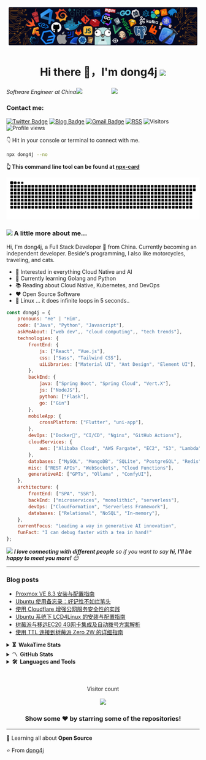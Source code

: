 ![header](./assets/header.png)

<h1 align="center">Hi there 👋，I'm dong4j <img src="https://media.giphy.com/media/12oufCB0MyZ1Go/giphy.gif" width="50"></h1>
<h3 align="center"></h3>

<img align='right' src="https://media.giphy.com/media/M9gbBd9nbDrOTu1Mqx/giphy.gif" width="230">

<p><em>Software Engineer at China<img src="https://media.giphy.com/media/WUlplcMpOCEmTGBtBW/giphy.gif" width="30"> 
</em></p>

<h3 align="left">Contact me: </h3>

[![Twitter Badge](https://img.shields.io/badge/@dong4j-1ca0f1?style=flat&labelColor=1ca0f1&logo=twitter&logoColor=white&link=https://twitter.com/dong4j)](https://twitter.com/dong4j)
[![Blog Badge](https://img.shields.io/badge/blog.dong4j.site-FF4088?style=flat&labelColor=FF4088&logo=Hugo&logoColor=white&link=https://blog.dong4j.site/)](https://blog.dong4j.site/)
[![Gmail Badge](https://img.shields.io/badge/dong4j's@gmail.com-c14438?style=flat&logo=Gmail&logoColor=white&link=mailto:dong4j@gmail.com)](mailto:dong4j@gmail.com)
[![RSS](https://img.shields.io/badge/RSS-bule?style=flat&logo=rss&logoColor=red&link=https%3A%2F%2Fdong4j.github.io%2Frss2.xml)](https://dong4j.github.io/rss2.xml)
![Visitors](https://visitor-badge.laobi.icu/badge?page_id=dong4j)
![Profile views](https://komarev.com/ghpvc/?username=dong4j&color=0366d6)


👇 Hit in your console or terminal to connect with me.

```bash
npx dong4j --no
```

**👆 This command line tool can be found at [npx-card](https://github.com/dong4j/npx-card)**

<picture>
  <source media="(prefers-color-scheme: dark)" srcset="./dist/github-contribution-grid-snake-dark.svg" />
  <source media="(prefers-color-scheme: light)" srcset="./dist/github-contribution-grid-snake.svg" />
  <img alt="github-snake" src="./dist/github-contribution-grid-snake.svg" />
</picture>

### <img src="https://media.giphy.com/media/VgCDAzcKvsR6OM0uWg/giphy.gif" width="40"> A little more about me...

Hi, I'm dong4j, a Full Stack Developer 🚀 from China. Currently becoming an independent developer. Beside's programming, I also like motorcycles, traveling, and cats.

<!-- <img align="left" alt="GIF" width="40%" src="https://media.giphy.com/media/836HiJc7pgzy8iNXCn/giphy.gif" /> -->


- 🧐 Interested in everything Cloud Native and AI
- 🌱 Currently learning Golang and Python
- 📚 Reading about Cloud Native, Kubernetes, and DevOps
- ❤️ Open Source Software
- 🐧 Linux ... it does infinite loops in 5 seconds..

```javascript
const dong4j = {
    pronouns: "He" | "Him",
    code: ["Java", "Python", "Javascript"],
    askMeAbout: ["web dev",, "cloud computing",, "tech trends"],
    technologies: {
        frontEnd: {
            js: ["React", "Vue.js"],
            css: ["Sass", "Tailwind CSS"],
            uiLibraries: ["Material UI", "Ant Design", "Element UI"],
        },
        backEnd: {
            java: ["Spring Boot", "Spring Cloud", "Vert.X"],
            js: ["NodeJS"],
            python: ["Flask"],
            go: ["Gin"]
        },
        mobileApp: {
            crossPlatform: ["Flutter", "uni-app"],
        },
        devOps: ["Docker🐳", "CI/CD", "Nginx", "GitHub Actions"],
        cloudServices: {
            aws: ["Alibaba Cloud", "AWS Fargate", "EC2", "S3", "Lambda", "CloudWatch", "RDS"],
        },
        databases: ["MySQL", "MongoDB", "SQLite", "PostgreSQL", "Redis"],
        misc: ["REST APIs", "WebSockets", "Cloud Functions"],
        generativeAI: ["GPTs", "Ollama" , "ComfyUI"],
    },
    architecture: {
        frontEnd: ["SPA", "SSR"],
        backEnd: ["microservices", "monolithic", "serverless"],
        devOps: ["CloudFormation", "Serverless Framework"],
        databases: ["Relational", "NoSQL", "In-memory"],
    },
    currentFocus: "Leading a way in generative AI innovation",
    funFact: "I can debug faster with a tea in hand!"
};
```

<img src="https://media.giphy.com/media/LnQjpWaON8nhr21vNW/giphy.gif" width="50"> <em><b>I love connecting with different people</b> so if you want to say <b>hi, I'll be happy to meet you more!</b> 😊</em>

---

### Blog posts

<!-- BLOG-POST-LIST:START -->
- [Proxmox VE 8.3 安装与配置指南](https://blog.dong4j.site/posts/13e613ba.html)
- [Ubuntu 使用备忘录：好记性不如烂笔头](https://blog.dong4j.site/posts/91f73d3b.html)
- [使用 Cloudflare 增强公网服务安全性的实践](https://blog.dong4j.site/posts/5fa20a9e.html)
- [Ubuntu 系统下 LCD4Linux 的安装与配置指南](https://blog.dong4j.site/posts/b0f649a0.html)
- [树莓派与移远EC20 4G网卡集成及自动拨号方案解析](https://blog.dong4j.site/posts/c78c58c7.html)
- [使用 TTL 连接到树莓派 Zero 2W 的详细指南](https://blog.dong4j.site/posts/b13a9376.html)
<!-- BLOG-POST-LIST:END -->


<details>
  <summary><b>⏳&nbsp;&nbsp;WakaTime&nbsp;Stats</b></summary>
  <br/>

<!--START_SECTION:waka-->
![Code Time](http://img.shields.io/badge/Code%20Time-1%2C165%20hrs%2021%20mins-blue)

![Profile Views](http://img.shields.io/badge/Profile%20Views-0-blue)

![Lines of code](https://img.shields.io/badge/From%20Hello%20World%20I%27ve%20Written-14.5%20million%20lines%20of%20code-blue)

**🐱 My GitHub Data** 

> 📦 1.6 MB Used in GitHub's Storage 
 > 
> 🏆 1,166 Contributions in the Year 2025
 > 
> 🚫 Not Opted to Hire
 > 
> 📜 219 Public Repositories 
 > 
> 🔑 14 Private Repositories 
 > 
**I'm an Early 🐤** 

```text
🌞 Morning                3477 commits        ████░░░░░░░░░░░░░░░░░░░░░   16.99 % 
🌆 Daytime                7469 commits        █████████░░░░░░░░░░░░░░░░   36.51 % 
🌃 Evening                6611 commits        ████████░░░░░░░░░░░░░░░░░   32.31 % 
🌙 Night                  2903 commits        ████░░░░░░░░░░░░░░░░░░░░░   14.19 % 
```
📅 **I'm Most Productive on Tuesday** 

```text
Monday                   3410 commits        ████░░░░░░░░░░░░░░░░░░░░░   16.67 % 
Tuesday                  3723 commits        █████░░░░░░░░░░░░░░░░░░░░   18.20 % 
Wednesday                3559 commits        ████░░░░░░░░░░░░░░░░░░░░░   17.39 % 
Thursday                 2607 commits        ███░░░░░░░░░░░░░░░░░░░░░░   12.74 % 
Friday                   2946 commits        ████░░░░░░░░░░░░░░░░░░░░░   14.40 % 
Saturday                 1941 commits        ██░░░░░░░░░░░░░░░░░░░░░░░   09.49 % 
Sunday                   2274 commits        ███░░░░░░░░░░░░░░░░░░░░░░   11.11 % 
```


📊 **This Week I Spent My Time On** 

```text
🕑︎ Time Zone: Asia/Shanghai

💬 Programming Languages: 
Other                    23 mins             █████████████░░░░░░░░░░░░   50.02 % 
Python                   14 mins             ████████░░░░░░░░░░░░░░░░░   31.63 % 
Bash                     7 mins              ████░░░░░░░░░░░░░░░░░░░░░   17.29 % 
INI                      0 secs              ░░░░░░░░░░░░░░░░░░░░░░░░░   01.03 % 
JavaScript               0 secs              ░░░░░░░░░░░░░░░░░░░░░░░░░   00.03 % 

🔥 Editors: 
VS Code                  46 mins             █████████████████████████   100.00 % 

💻 Operating System: 
Mac                      46 mins             █████████████████████████   100.00 % 
```

**I Mostly Code in Java** 

```text
JavaScript               10 repos            ████░░░░░░░░░░░░░░░░░░░░░   16.39 % 
HTML                     4 repos             ██░░░░░░░░░░░░░░░░░░░░░░░   06.56 % 
TypeScript               3 repos             █░░░░░░░░░░░░░░░░░░░░░░░░   04.92 % 
Astro                    1 repo              ░░░░░░░░░░░░░░░░░░░░░░░░░   01.64 % 
XSLT                     1 repo              ░░░░░░░░░░░░░░░░░░░░░░░░░   01.64 % 
```



**Timeline**

![Lines of Code chart](https://raw.githubusercontent.com/dong4j/dong4j/main/assets/bar_graph.png)


 Last Updated on 16/06/2025 01:29:48 UTC
<!--END_SECTION:waka-->

> **These Readme stats are generated using Github Action [awesome-readme-stats](https://github.com/anmol098/waka-readme-stats)**

NOTE: Top languages does not indicate my skill level or anything like that. It is just a metric of which languages have been hosted by me on GitHub based on the usage across repositories. There are others which I haven't put up on GitHub.

</details>

<details>
  <summary><b>〽️&nbsp;&nbsp;GitHub&nbsp;Stats</b></summary>
  <br/>
<!-- <p><img align="left" src="https://github-readme-stats.vercel.app/api?username=dong4j&show_icons=true&locale=en" alt="dong4j" /></p>
<p><img align="center" src="https://github-readme-stats.vercel.app/api/top-langs?username=dong4j&show_icons=true&locale=en&layout=compact" alt="dong4j" /></p> -->

<!-- from https://github.com/songquanpeng -->
<p>
  <img src="https://github-readme-stats.vercel.app/api?username=dong4j&show_icons=true&hide_border=true" alt="dong4j's Github Stats" width="58%" />
  <img src="https://github-readme-stats.vercel.app/api/top-langs/?username=dong4j&layout=compact&hide_border=true&langs_count=10" alt="dong4j's Top Langs" width="37%" /> 
</p>

<!-- <a href="https://github.com/songquanpeng/stats-cards">
<p>
  <img src="https://stats.justsong.cn/api/leetcode/?username=quanpeng&theme=light" alt="JustSong's LeetCode Stats" width="49%" />
  <img src="https://stats.justsong.cn/api/zhihu/?username=songwonderful&theme=light" alt="JustSong's Zhihu Stats" width="49%" /> 
</p>
</a> -->

<!-- ![skills](https://skillicons.dev/icons?i=c,cpp,go,py,html,css,js,nodejs,java,md,pytorch,tensorflow,flask,fastapi,express,qt,react,cmake,docker,git,linux,nginx,mysql,redis,sqlite,githubactions,heroku,vercel,visualstudio,vscode) -->

</details>

<!-- <details> -->
  <!-- <summary><b>📈&nbsp;&nbsp;Language&nbsp;/&nbsp;Framework stats</b></summary> -->
  <!-- <br/> -->
  <!-- <a href='https://profile.codersrank.io/user/dong4j/'> -->
  <!-- https://github.com/codersrank-org/skills-chart-widget -->
  <!-- <img src='https://cr-skills-chart-widget.azurewebsites.net/api/api?username=dong4j&padding=30&skills=angular,batchfile,c,C%23,coffeescript,dart,go,html,json,java,javascript,less,mysql,php,pandas,perl,python,reactjs,scss,shell,svelte,swift,typescript,vue'> -->
  <!-- </a> -->
<!-- </details> -->

<details>
  <summary><b>🛠️&nbsp;&nbsp;Languages&nbsp;and&nbsp;Tools</b></summary>
  <br/>
  <code><img height="20" src="https://cdn.jsdelivr.net/gh/devicons/devicon@latest/icons/java/java-original.svg"></code>
  <code><img height="20" src="https://cdn.jsdelivr.net/gh/devicons/devicon@latest/icons/spring/spring-original.svg"></code>
  <code><img height="20" src="https://cdn.jsdelivr.net/gh/devicons/devicon@latest/icons/go/go-original.svg"></code>
  <code><img height="20" src="https://cdn.jsdelivr.net/gh/devicons/devicon@latest/icons/python/python-original.svg"></code>
  <code><img height="20" src="https://cdn.jsdelivr.net/gh/devicons/devicon@latest/icons/anaconda/anaconda-original.svg"></code>
  <code><img height="20" src="https://cdn.jsdelivr.net/gh/devicons/devicon@latest/icons/docker/docker-original.svg"></code>
  <code><img height="20" src="https://cdn.jsdelivr.net/gh/devicons/devicon@latest/icons/nodejs/nodejs-original.svg"></code>
  <code><img height="20" src="https://cdn.jsdelivr.net/gh/devicons/devicon@latest/icons/vitejs/vitejs-original.svg"></code>
  <code><img height="20" src="https://cdn.jsdelivr.net/gh/devicons/devicon@latest/icons/vuejs/vuejs-original.svg"></code>
  <code><img height="20" src="https://cdn.jsdelivr.net/gh/devicons/devicon@latest/icons/react/react-original.svg"></code>
  <code><img height="20" src="https://cdn.jsdelivr.net/gh/devicons/devicon@latest/icons/css3/css3-original.svg"></code>
  <code><img height="20" src="https://cdn.jsdelivr.net/gh/devicons/devicon@latest/icons/javascript/javascript-original.svg"></code>
  <code><img height="20" src="https://cdn.jsdelivr.net/gh/devicons/devicon@latest/icons/html5/html5-original.svg"></code>
  <code><img height="20" src="https://cdn.jsdelivr.net/gh/devicons/devicon@latest/icons/git/git-original.svg"></code>
  <code><img height="20" src="https://cdn.jsdelivr.net/gh/devicons/devicon@latest/icons/apachekafka/apachekafka-original.svg"></code>
  <code><img height="20" src="https://cdn.jsdelivr.net/gh/devicons/devicon@latest/icons/mysql/mysql-original.svg"></code>
  <code><img height="20" src="https://cdn.jsdelivr.net/gh/devicons/devicon@latest/icons/redis/redis-original.svg"></code>
  <code><img height="20" src="https://cdn.jsdelivr.net/gh/devicons/devicon@latest/icons/mongodb/mongodb-original.svg"></code>
  <code><img height="20" src="https://cdn.jsdelivr.net/gh/devicons/devicon@latest/icons/elasticsearch/elasticsearch-original.svg"></code>
  <code><img height="20" src="https://cdn.jsdelivr.net/gh/devicons/devicon@latest/icons/kibana/kibana-original.svg"></code>
  <code><img height="20" src="https://cdn.jsdelivr.net/gh/devicons/devicon@latest/icons/logstash/logstash-original.svg"></code>
  <code><img height="20" src="https://cdn.jsdelivr.net/gh/devicons/devicon@latest/icons/nginx/nginx-original.svg"></code>
  <code><img height="20" src="https://cdn.jsdelivr.net/gh/devicons/devicon@latest/icons/webstorm/webstorm-original.svg"></code>
  <code><img height="20" src="https://cdn.jsdelivr.net/gh/devicons/devicon@latest/icons/intellij/intellij-original.svg"></code>
  <code><img height="20" src="https://cdn.jsdelivr.net/gh/devicons/devicon@latest/icons/datagrip/datagrip-original.svg"></code>
  <code><img height="20" src="https://cdn.jsdelivr.net/gh/devicons/devicon@latest/icons/vscode/vscode-original.svg"></code>
  <code><img height="20" src="https://cdn.jsdelivr.net/gh/devicons/devicon@latest/icons/prometheus/prometheus-original.svg"></code>
  <code><img height="20" src="https://cdn.jsdelivr.net/gh/devicons/devicon@latest/icons/linux/linux-original.svg"></code>
  <code><img height="20" src="https://cdn.jsdelivr.net/gh/devicons/devicon@latest/icons/bash/bash-original.svg"></code>
  <code><img height="20" src="https://cdn.jsdelivr.net/gh/devicons/devicon@latest/icons/homebrew/homebrew-original.svg"></code>
  <code><img height="20" src="https://cdn.jsdelivr.net/gh/devicons/devicon@latest/icons/figma/figma-original.svg"></code>
  <code><img height="20" src="https://cdn.jsdelivr.net/gh/devicons/devicon@latest/icons/github/github-original.svg"></code>
  <code><img height="20" src="https://cdn.jsdelivr.net/gh/devicons/devicon@latest/icons/gitlab/gitlab-original.svg"></code>
  <code><img height="20" src="https://cdn.jsdelivr.net/gh/devicons/devicon@latest/icons/grafana/grafana-original.svg"></code>
  <code><img height="20" src="https://cdn.jsdelivr.net/gh/devicons/devicon@latest/icons/jenkins/jenkins-original.svg"></code>
  <code><img height="20" src="https://cdn.jsdelivr.net/gh/devicons/devicon@latest/icons/jira/jira-original.svg"></code>
  <code><img height="20" src="https://cdn.jsdelivr.net/gh/devicons/devicon@latest/icons/k3s/k3s-original.svg"></code>
  <code><img height="20" src="https://cdn.jsdelivr.net/gh/devicons/devicon@latest/icons/kubernetes/kubernetes-plain.svg"></code>
  <code><img height="20" src="https://cdn.jsdelivr.net/gh/devicons/devicon@latest/icons/markdown/markdown-original.svg"></code>
  <code><img height="20" src="https://cdn.jsdelivr.net/gh/devicons/devicon@latest/icons/maven/maven-original.svg"></code>
  <code><img height="20" src="https://cdn.jsdelivr.net/gh/devicons/devicon@latest/icons/nextjs/nextjs-original.svg"></code>
  <code><img height="20" src="https://cdn.jsdelivr.net/gh/devicons/devicon@latest/icons/ohmyzsh/ohmyzsh-original.svg"></code>
  <code><img height="20" src="https://cdn.jsdelivr.net/gh/devicons/devicon@latest/icons/postman/postman-original.svg"></code>
  <code><img height="20" src="https://cdn.jsdelivr.net/gh/devicons/devicon@latest/icons/rabbitmq/rabbitmq-original.svg"></code>
</details>

<br>
<br>
<p align="center"> 
  Visitor count<br><br>
  <img src="https://profile-counter.glitch.me/dong4j/count.svg" />
</p>

<div align="center">

### Show some ❤️ by starring some of the repositories!

</div>

---

🌱 Learning all about **Open Source**

⭐️ From [dong4j](https://github.com/dong4j)
